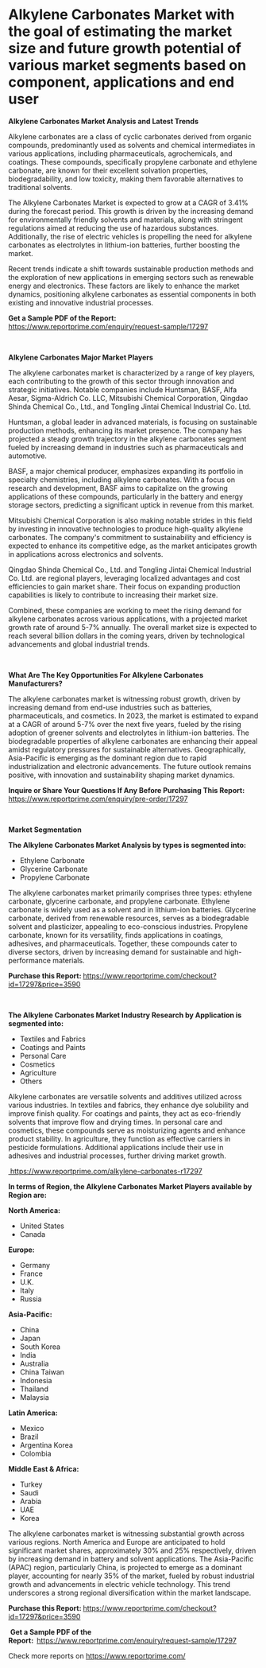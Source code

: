 <p><h1>Alkylene Carbonates Market with the goal of estimating the market size and future growth potential of various market segments based on component, applications and end user</h1></p><p><strong>Alkylene Carbonates Market Analysis and Latest Trends</strong></p>
<p><p>Alkylene carbonates are a class of cyclic carbonates derived from organic compounds, predominantly used as solvents and chemical intermediates in various applications, including pharmaceuticals, agrochemicals, and coatings. These compounds, specifically propylene carbonate and ethylene carbonate, are known for their excellent solvation properties, biodegradability, and low toxicity, making them favorable alternatives to traditional solvents.</p><p>The Alkylene Carbonates Market is expected to grow at a CAGR of 3.41% during the forecast period. This growth is driven by the increasing demand for environmentally friendly solvents and materials, along with stringent regulations aimed at reducing the use of hazardous substances. Additionally, the rise of electric vehicles is propelling the need for alkylene carbonates as electrolytes in lithium-ion batteries, further boosting the market. </p><p>Recent trends indicate a shift towards sustainable production methods and the exploration of new applications in emerging sectors such as renewable energy and electronics. These factors are likely to enhance the market dynamics, positioning alkylene carbonates as essential components in both existing and innovative industrial processes.</p></p>
<p><strong>Get a Sample PDF of the Report:&nbsp;</strong> <a href="https://www.reportprime.com/enquiry/request-sample/17297?utm_campaign=3040&utm_medium=2&utm_source=Github&utm_content=ia&utm_term=18032025&utm_id=alkylene-carbonates">https://www.reportprime.com/enquiry/request-sample/17297</a></p>
<p>&nbsp;</p>
<p><strong>Alkylene Carbonates Major Market Players</strong></p>
<p><p>The alkylene carbonates market is characterized by a range of key players, each contributing to the growth of this sector through innovation and strategic initiatives. Notable companies include Huntsman, BASF, Alfa Aesar, Sigma-Aldrich Co. LLC, Mitsubishi Chemical Corporation, Qingdao Shinda Chemical Co., Ltd., and Tongling Jintai Chemical Industrial Co. Ltd.</p><p>Huntsman, a global leader in advanced materials, is focusing on sustainable production methods, enhancing its market presence. The company has projected a steady growth trajectory in the alkylene carbonates segment fueled by increasing demand in industries such as pharmaceuticals and automotive.</p><p>BASF, a major chemical producer, emphasizes expanding its portfolio in specialty chemistries, including alkylene carbonates. With a focus on research and development, BASF aims to capitalize on the growing applications of these compounds, particularly in the battery and energy storage sectors, predicting a significant uptick in revenue from this market.</p><p>Mitsubishi Chemical Corporation is also making notable strides in this field by investing in innovative technologies to produce high-quality alkylene carbonates. The company's commitment to sustainability and efficiency is expected to enhance its competitive edge, as the market anticipates growth in applications across electronics and solvents.</p><p>Qingdao Shinda Chemical Co., Ltd. and Tongling Jintai Chemical Industrial Co. Ltd. are regional players, leveraging localized advantages and cost efficiencies to gain market share. Their focus on expanding production capabilities is likely to contribute to increasing their market size.</p><p>Combined, these companies are working to meet the rising demand for alkylene carbonates across various applications, with a projected market growth rate of around 5-7% annually. The overall market size is expected to reach several billion dollars in the coming years, driven by technological advancements and global industrial trends.</p></p>
<p>&nbsp;</p>
<p><strong>What Are The Key Opportunities For Alkylene Carbonates Manufacturers?</strong></p>
<p><p>The alkylene carbonates market is witnessing robust growth, driven by increasing demand from end-use industries such as batteries, pharmaceuticals, and cosmetics. In 2023, the market is estimated to expand at a CAGR of around 5-7% over the next five years, fueled by the rising adoption of greener solvents and electrolytes in lithium-ion batteries. The biodegradable properties of alkylene carbonates are enhancing their appeal amidst regulatory pressures for sustainable alternatives. Geographically, Asia-Pacific is emerging as the dominant region due to rapid industrialization and electronic advancements. The future outlook remains positive, with innovation and sustainability shaping market dynamics.</p></p>
<p><strong>Inquire or Share Your Questions If Any Before Purchasing This Report:</strong> <a href="https://www.reportprime.com/enquiry/pre-order/17297?utm_campaign=3040&utm_medium=2&utm_source=Github&utm_content=ia&utm_term=18032025&utm_id=alkylene-carbonates">https://www.reportprime.com/enquiry/pre-order/17297</a></p>
<p>&nbsp;</p>
<p><strong>Market Segmentation</strong></p>
<p><strong>The Alkylene Carbonates Market Analysis by types is segmented into:</strong></p>
<p><ul><li>Ethylene Carbonate</li><li>Glycerine Carbonate</li><li>Propylene Carbonate</li></ul></p>
<p><p>The alkylene carbonates market primarily comprises three types: ethylene carbonate, glycerine carbonate, and propylene carbonate. Ethylene carbonate is widely used as a solvent and in lithium-ion batteries. Glycerine carbonate, derived from renewable resources, serves as a biodegradable solvent and plasticizer, appealing to eco-conscious industries. Propylene carbonate, known for its versatility, finds applications in coatings, adhesives, and pharmaceuticals. Together, these compounds cater to diverse sectors, driven by increasing demand for sustainable and high-performance materials.</p></p>
<p><strong>Purchase this Report:&nbsp;</strong><a href="https://www.reportprime.com/checkout?id=17297&price=3590&utm_campaign=3040&utm_medium=2&utm_source=Github&utm_content=ia&utm_term=18032025&utm_id=alkylene-carbonates">https://www.reportprime.com/checkout?id=17297&price=3590</a></p>
<p>&nbsp;</p>
<p><strong>The Alkylene Carbonates Market Industry Research by Application is segmented into:</strong></p>
<p><ul><li>Textiles and Fabrics</li><li>Coatings and Paints</li><li>Personal Care</li><li>Cosmetics</li><li>Agriculture</li><li>Others</li></ul></p>
<p><p>Alkylene carbonates are versatile solvents and additives utilized across various industries. In textiles and fabrics, they enhance dye solubility and improve finish quality. For coatings and paints, they act as eco-friendly solvents that improve flow and drying times. In personal care and cosmetics, these compounds serve as moisturizing agents and enhance product stability. In agriculture, they function as effective carriers in pesticide formulations. Additional applications include their use in adhesives and industrial processes, further driving market growth.</p></p>
<p><a href="https://www.reportprime.com/alkylene-carbonates-r17297?utm_campaign=3040&utm_medium=2&utm_source=Github&utm_content=ia&utm_term=18032025&utm_id=alkylene-carbonates">&nbsp;https://www.reportprime.com/alkylene-carbonates-r17297</a></p>
<p><strong>In terms of Region, the Alkylene Carbonates Market Players available by Region are:</strong></p>
<p>
    <p> <strong> North America: </strong>
        <ul>
            <li>United States</li>
            <li>Canada</li>
        </ul>
        </p> 
    <p> <strong> Europe: </strong>
        <ul>
            <li>Germany</li>
            <li>France</li>
            <li>U.K.</li>
            <li>Italy</li>
            <li>Russia</li>
        </ul>
        </p> 
    <p> <strong> Asia-Pacific: </strong>
        <ul>
            <li>China</li>
            <li>Japan</li>
            <li>South Korea</li>
            <li>India</li>
            <li>Australia</li>
            <li>China Taiwan</li>
            <li>Indonesia</li>
            <li>Thailand</li>
            <li>Malaysia</li>
        </ul>
        </p> 
    <p> <strong> Latin America: </strong>
        <ul>
            <li>Mexico</li>
            <li>Brazil</li>
            <li>Argentina Korea</li>
            <li>Colombia</li>
        </ul>
        </p> 
    <p> <strong> Middle East & Africa: </strong>
        <ul>
            <li>Turkey</li>
            <li>Saudi</li>
            <li>Arabia</li>
            <li>UAE</li>
            <li>Korea</li>
        </ul>
    </p>
    </p>
<p><p>The alkylene carbonates market is witnessing substantial growth across various regions. North America and Europe are anticipated to hold significant market shares, approximately 30% and 25% respectively, driven by increasing demand in battery and solvent applications. The Asia-Pacific (APAC) region, particularly China, is projected to emerge as a dominant player, accounting for nearly 35% of the market, fueled by robust industrial growth and advancements in electric vehicle technology. This trend underscores a strong regional diversification within the market landscape.</p></p>
<p><strong>Purchase this Report: </strong><a href="https://www.reportprime.com/checkout?id=17297&price=3590&utm_campaign=3040&utm_medium=2&utm_source=Github&utm_content=ia&utm_term=18032025&utm_id=alkylene-carbonates">https://www.reportprime.com/checkout?id=17297&price=3590</a></p>
<p>&nbsp;<strong>Get a Sample PDF of the Report:&nbsp;&nbsp;</strong><a href="https://www.reportprime.com/enquiry/request-sample/17297?utm_campaign=3040&utm_medium=2&utm_source=Github&utm_content=ia&utm_term=18032025&utm_id=alkylene-carbonates">https://www.reportprime.com/enquiry/request-sample/17297</a></p>
<p><strong></strong></p>
<p>Check more reports on <a href="https://www.reportprime.com/?utm_campaign=3040&utm_medium=2&utm_source=Github&utm_content=ia&utm_term=18032025&utm_id=alkylene-carbonates">https://www.reportprime.com/</a></p>